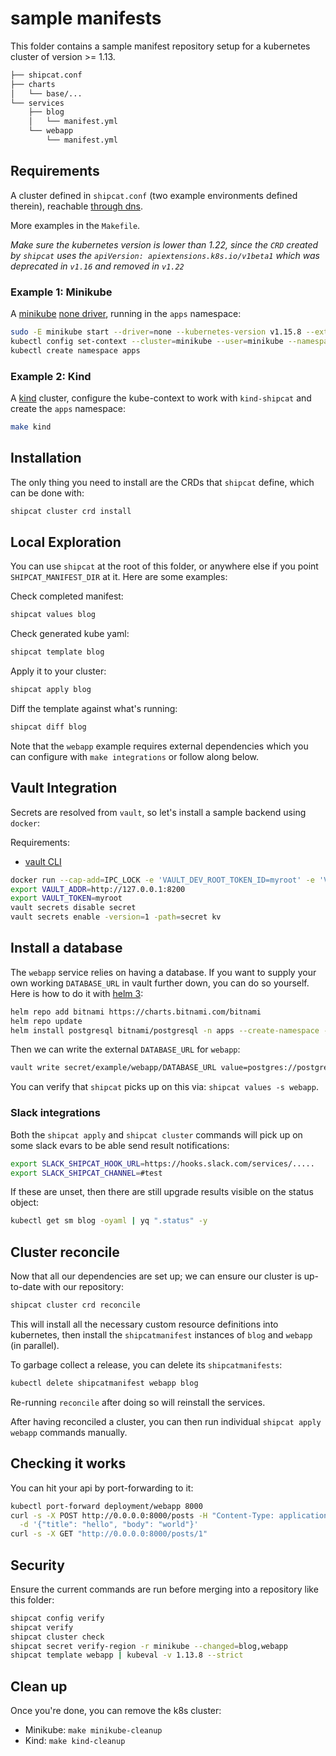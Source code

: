 # sample manifests

This folder contains a sample manifest repository setup for a kubernetes cluster of version >= 1.13.

```sh
├── shipcat.conf
├── charts
│   └── base/...
└── services
    ├── blog
    │   └── manifest.yml
    └── webapp
        └── manifest.yml
```

## Requirements
A cluster defined in `shipcat.conf` (two example environments defined therein), reachable [through dns](https://github.com/clux/kube-rs/issues/153).

More examples in the `Makefile`.

_Make sure the kubernetes version is lower than 1.22, since the `CRD` created by `shipcat` uses the
`apiVersion: apiextensions.k8s.io/v1beta1` which was deprecated in `v1.16` and removed in `v1.22`_

### Example 1: Minikube
A [minikube](https://github.com/kubernetes/minikube) [none driver](https://minikube.sigs.k8s.io/docs/reference/drivers/none/), running in the `apps` namespace:

```sh
sudo -E minikube start --driver=none --kubernetes-version v1.15.8 --extra-config kubeadm.ignore-preflight-errors=SystemVerification
kubectl config set-context --cluster=minikube --user=minikube --namespace=apps minikube
kubectl create namespace apps
```

### Example 2: Kind
A [kind](https://github.com/kubernetes-sigs/kind) cluster, configure the kube-context to work with `kind-shipcat` and create the `apps` namespace:

```sh
make kind
```

## Installation
The only thing you need to install are the CRDs that `shipcat` define, which can be done with:

```sh
shipcat cluster crd install
```

## Local Exploration
You can use `shipcat` at the root of this folder, or anywhere else if you point `SHIPCAT_MANIFEST_DIR` at it. Here are some examples:

Check completed manifest:

```sh
shipcat values blog
```

Check generated kube yaml:

```sh
shipcat template blog
```

Apply it to your cluster:

```sh
shipcat apply blog
```

Diff the template against what's running:

```sh
shipcat diff blog
```

Note that the `webapp` example requires external dependencies which you can configure with `make integrations` or follow along below.

## Vault Integration
Secrets are resolved from `vault`, so let's install a sample backend using `docker`:

Requirements:
- [vault CLI](https://developer.hashicorp.com/vault/tutorials/getting-started/getting-started-install)

```sh
docker run --cap-add=IPC_LOCK -e 'VAULT_DEV_ROOT_TOKEN_ID=myroot' -e 'VAULT_DEV_LISTEN_ADDRESS=0.0.0.0:8200' -p 8200:8200 -d --rm --name vault vault:0.11.3
export VAULT_ADDR=http://127.0.0.1:8200
export VAULT_TOKEN=myroot
vault secrets disable secret
vault secrets enable -version=1 -path=secret kv
```

## Install a database
The `webapp` service relies on having a database. If you want to supply your own working `DATABASE_URL` in vault further down, you can do so yourself. Here is how to do it with [helm 3](https://github.com/helm/helm/releases):

```sh
helm repo add bitnami https://charts.bitnami.com/bitnami
helm repo update
helm install postgresql bitnami/postgresql -n apps --create-namespace --set image.tag=10.14.0 --set auth.password=pw --set auth.database=webapp
```

Then we can write the external `DATABASE_URL` for `webapp`:

```sh
vault write secret/example/webapp/DATABASE_URL value=postgres://postgres:pw@postgresql.apps.svc.cluster.local:5432/webapp
```

You can verify that `shipcat` picks up on this via: `shipcat values -s webapp`.

### Slack integrations
Both the `shipcat apply` and `shipcat cluster` commands will pick up on some slack evars to be able send result notifications:

```sh
export SLACK_SHIPCAT_HOOK_URL=https://hooks.slack.com/services/.....
export SLACK_SHIPCAT_CHANNEL=#test
```

If these are unset, then there are still upgrade results visible on the status object:

```sh
kubectl get sm blog -oyaml | yq ".status" -y
```

## Cluster reconcile
Now that all our dependencies are set up; we can ensure our cluster is up-to-date with our repository:

```sh
shipcat cluster crd reconcile
```

This will install all the necessary custom resource definitions into kubernetes, then install the `shipcatmanifest` instances of `blog` and `webapp` (in parallel).

To garbage collect a release, you can delete its `shipcatmanifests`:

```sh
kubectl delete shipcatmanifest webapp blog
```

Re-running `reconcile` after doing so will reinstall the services.

After having reconciled a cluster, you can then run individual `shipcat apply webapp` commands manually.

## Checking it works
You can hit your api by port-forwarding to it:

```sh
kubectl port-forward deployment/webapp 8000
curl -s -X POST http://0.0.0.0:8000/posts -H "Content-Type: application/json" \
  -d '{"title": "hello", "body": "world"}'
curl -s -X GET "http://0.0.0.0:8000/posts/1"
```

## Security
Ensure the current commands are run before merging into a repository like this folder:

```sh
shipcat config verify
shipcat verify
shipcat cluster check
shipcat secret verify-region -r minikube --changed=blog,webapp
shipcat template webapp | kubeval -v 1.13.8 --strict
```

## Clean up

Once you're done, you can remove the k8s cluster:

- Minikube: `make minikube-cleanup`
- Kind: `make kind-cleanup`
